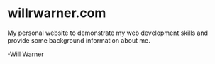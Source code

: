 # willrwarner.com

My personal website to demonstrate my web development skills and provide some background information about me.

-Will Warner
